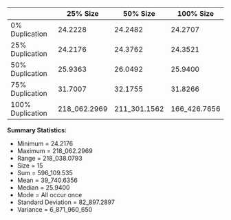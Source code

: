 |                  | 25% Size     | 50% Size     | 100% Size    |
|------------------|--------------|--------------|--------------|
| 0% Duplication   | 24.2228      | 24.2482      | 24.2707      |
| 25% Duplication  | 24.2176      | 24.3762      | 24.3521      |
| 50% Duplication  | 25.9363      | 26.0492      | 25.9400      |
| 75% Duplication  | 31.7007      | 32.1755      | 31.8266      |
| 100% Duplication | 218_062.2969 | 211_301.1562 | 166_426.7656 |

**Summary Statistics:**
- Minimum =	24.2176
- Maximum =	218_062.2969
- Range =	218_038.0793
- Size =	15
- Sum =	596_109.535
- Mean =	39_740.6356
- Median =	25.9400
- Mode =	All occur once
- Standard Deviation =	82_897.2897
- Variance =	6_871_960_650
